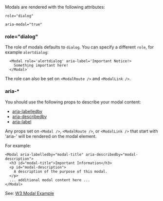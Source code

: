 Modals are rendered with the following attributes:

`role="dialog"`

`aria-modal="true"`

### role="dialog"

The role of modals defaults to `dialog`. You can specify a different `role`, for example `alertdialog`:

```
  <Modal role='alertdialog' aria-label='Important Notice!>
    Something important here!
  </Modal>`
```

The role can also be set on  `<ModalRoute />` and `<ModalLink />`.

### aria-*

You should use the following props to describe your modal content:

- [aria-labelledby](https://developer.mozilla.org/en-US/docs/Web/Accessibility/ARIA/ARIA_Techniques/Using_the_aria-labelledby_attribute)
- [aria-describedby](https://developer.mozilla.org/en-US/docs/Web/Accessibility/ARIA/ARIA_Techniques/Using_the_aria-describedby_attribute)
- [aria-label](https://developer.mozilla.org/en-US/docs/Web/Accessibility/ARIA/ARIA_Techniques/Using_the_aria-label_attribute)

Any props set on `<Modal />`, `<ModalRoute />`, or `<ModalLink />` that start with 'aria-' will be rendered on the modal element.

For example:
```
<Modal aria-labelledby="modal-title" aria-describedby="modal-description">
  <h3 id="modal-title">Important Information</h3>
  <p id="modal-description">
    A description of the purpose of this modal. 
  </p>
  ... additional modal content here ...
</Modal>
```


See: [W3 Modal Example](https://www.w3.org/TR/wai-aria-practices-1.1/examples/dialog-modal/dialog.html)
